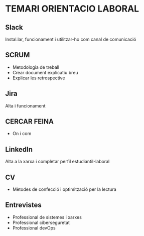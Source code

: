 # TEMARI ORIENTACIO LABORAL

## Slack

Instal.lar, funcionament i utilitzar-ho com canal de comunicació

## SCRUM

- Metodologia de treball
- Crear document explicatiu breu
- Explicar les retrospective

## Jira

Alta i funcionament

## CERCAR FEINA

- On i com

## LinkedIn

Alta a la xarxa i completar perfil estudiantil-laboral

## CV

- Mètodes de confecció i optimització per la lectura

## Entrevistes

- Professional de sistemes i xarxes
- Professional ciberseguretat
- Professional devOps
